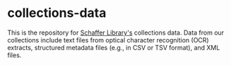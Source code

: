 # collections-data

This is the repository for <a href="https://www.union.edu/schaffer-library">Schaffer Library's</a> collections data. Data from our collections include text files from optical character recognition (OCR) extracts, structured metadata files (e.g., in CSV or TSV format), and XML files.
